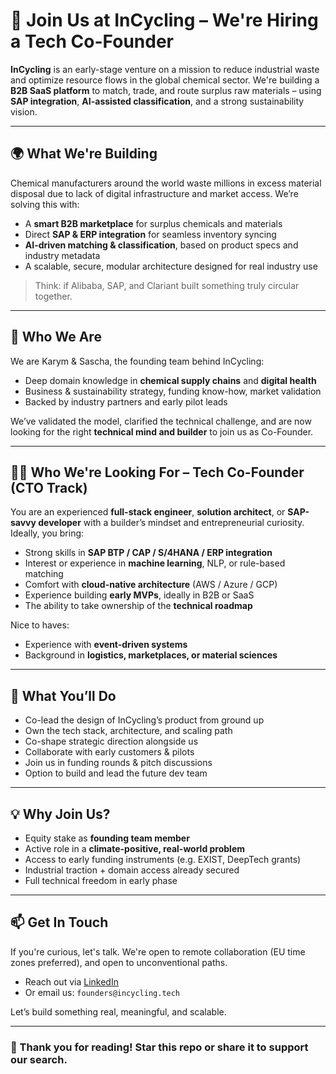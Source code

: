# 🚀 Join Us at InCycling – We're Hiring a Tech Co-Founder

**InCycling** is an early-stage venture on a mission to reduce industrial waste and optimize resource flows in the global chemical sector. We're building a **B2B SaaS platform** to match, trade, and route surplus raw materials – using **SAP integration**, **AI-assisted classification**, and a strong sustainability vision.

---

## 🌍 What We're Building

Chemical manufacturers around the world waste millions in excess material disposal due to lack of digital infrastructure and market access. We’re solving this with:

- A **smart B2B marketplace** for surplus chemicals and materials
- Direct **SAP & ERP integration** for seamless inventory syncing
- **AI-driven matching & classification**, based on product specs and industry metadata
- A scalable, secure, modular architecture designed for real industry use

> Think: if Alibaba, SAP, and Clariant built something truly circular together.

---

## 👋 Who We Are

We are Karym & Sascha, the founding team behind InCycling:

- Deep domain knowledge in **chemical supply chains** and **digital health**
- Business & sustainability strategy, funding know-how, market validation
- Backed by industry partners and early pilot leads

We’ve validated the model, clarified the technical challenge, and are now looking for the right **technical mind and builder** to join us as Co-Founder.

---

## 🧑‍💻 Who We're Looking For – Tech Co-Founder (CTO Track)

You are an experienced **full-stack engineer**, **solution architect**, or **SAP-savvy developer** with a builder’s mindset and entrepreneurial curiosity. Ideally, you bring:

- Strong skills in **SAP BTP / CAP / S/4HANA / ERP integration**
- Interest or experience in **machine learning**, NLP, or rule-based matching
- Comfort with **cloud-native architecture** (AWS / Azure / GCP)
- Experience building **early MVPs**, ideally in B2B or SaaS
- The ability to take ownership of the **technical roadmap**

Nice to haves:
- Experience with **event-driven systems**
- Background in **logistics, marketplaces, or material sciences**

---

## 🎯 What You’ll Do

- Co-lead the design of InCycling’s product from ground up
- Own the tech stack, architecture, and scaling path
- Co-shape strategic direction alongside us
- Collaborate with early customers & pilots
- Join us in funding rounds & pitch discussions
- Option to build and lead the future dev team

---

## 💡 Why Join Us?

- Equity stake as **founding team member**
- Active role in a **climate-positive, real-world problem**
- Access to early funding instruments (e.g. EXIST, DeepTech grants)
- Industrial traction + domain access already secured
- Full technical freedom in early phase

---

## 📫 Get In Touch

If you're curious, let's talk. We're open to remote collaboration (EU time zones preferred), and open to unconventional paths.

- Reach out via [LinkedIn](https://www.linkedin.com/in/YOUR-LINKEDIN-HERE/)
- Or email us: `founders@incycling.tech`

Let’s build something real, meaningful, and scalable.

---

### 🙌 Thank you for reading! Star this repo or share it to support our search.
